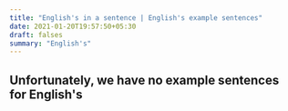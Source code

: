 ```yaml
---
title: "English's in a sentence | English's example sentences"
date: 2021-01-20T19:57:50+05:30
draft: falses
summary: "English's"
---
```

## Unfortunately, we have no example sentences for English's                 
